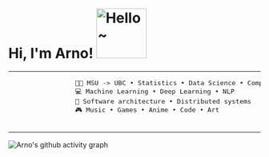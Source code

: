# Hi, I'm Arno! <img src="https://img.arnozeng.com/2025/04/28/680f5535b2e90.gif" alt="Hello~" width="100">

<table border="0">
    <tr>
        <td>
            <pre>
                👨‍🎓 MSU -> UBC • Statistics • Data Science • Computational Linguistics
                💻 Machine Learning • Deep Learning • NLP
                📖 Software architecture • Distributed systems
                🎮 Music • Games • Anime • Code • Art
            </pre>
        </td>
        <td>
            <img src="https://github-readme-stats.vercel.app/api/top-langs/?username=arnozeng98&layout=compact&theme=tokyonight" alt="Top Langs">
        </td>
    </tr>
</table>

<img src="https://github-readme-activity-graph.vercel.app/graph?username=arnozeng98&theme=tokyo-night" alt="Arno's github activity graph">
